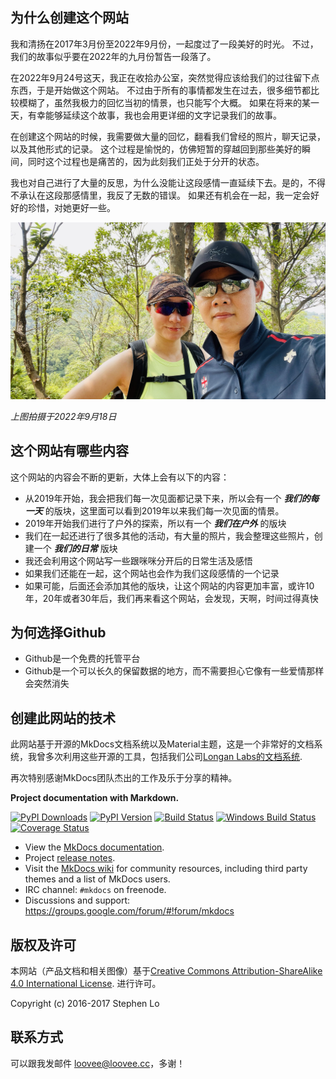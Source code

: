 ## 为什么创建这个网站

我和清扬在2017年3月份至2022年9月份，一起度过了一段美好的时光。
不过，我们的故事似乎要在2022年的九月份暂告一段落了。

在2022年9月24号这天，我正在收拾办公室，突然觉得应该给我们的过往留下点东西，于是开始做这个网站。
不过由于所有的事情都发生在过去，很多细节都比较模糊了，虽然我极力的回忆当初的情景，也只能写个大概。
如果在将来的某一天，有幸能够延续这个故事，我也会用更详细的文字记录我们的故事。

在创建这个网站的时候，我需要做大量的回忆，翻看我们曾经的照片，聊天记录，以及其他形式的记录。
这个过程是愉悦的，仿佛短暂的穿越回到那些美好的瞬间，同时这个过程也是痛苦的，因为此刻我们正处于分开的状态。

我也对自己进行了大量的反思，为什么没能让这段感情一直延续下去。是的，不得不承认在这段那感情里，我反了无数的错误。
如果还有机会在一起，我一定会好好的珍惜，对她更好一些。

![](https://raw.githubusercontent.com/helloqingyang/mkdocs/main/docs/images/Others/index1.jpg)

*上图拍摄于2022年9月18日*

## 这个网站有哪些内容

这个网站的内容会不断的更新，大体上会有以下的内容：

* 从2019年开始，我会把我们每一次见面都记录下来，所以会有一个 ***我们的每一天*** 的版块，这里面可以看到2019年以来我们每一次见面的情景。
* 2019年开始我们进行了户外的探索，所以有一个 ***我们在户外*** 的版块
* 我们在一起还进行了很多其他的活动，有大量的照片，我会整理这些照片，创建一个 ***我们的日常*** 版块
* 我还会利用这个网站写一些跟咪咪分开后的日常生活及感悟
* 如果我们还能在一起，这个网站也会作为我们这段感情的一个记录
* 如果可能，后面还会添加其他的版块，让这个网站的内容更加丰富，或许10年，20年或者30年后，我们再来看这个网站，会发现，天啊，时间过得真快

## 为何选择Github

* Github是一个免费的托管平台
* Github是一个可以长久的保留数据的地方，而不需要担心它像有一些爱情那样会突然消失

## 创建此网站的技术

此网站基于开源的MkDocs文档系统以及Material主题，这是一个非常好的文档系统，我曾多次利用这些开源的工具，包括我们公司[Longan Labs的文档系统](docs.longan-labs.cc).

再次特别感谢MkDocs团队杰出的工作及乐于分享的精神。

**Project documentation with Markdown.**

[![PyPI Downloads][pypi-dl-image]][pypi-dl-link]
[![PyPI Version][pypi-v-image]][pypi-v-link]
[![Build Status][travis-image]][travis-link]
[![Windows Build Status][appveyor-image]][appveyor-link]
[![Coverage Status][codecov-image]][codecov-link]

- View the [MkDocs documentation][mkdocs].
- Project [release notes][release-notes].
- Visit the [MkDocs wiki](https://github.com/mkdocs/mkdocs/wiki) for community
  resources, including third party themes and a list of MkDocs users.
- IRC channel: `#mkdocs` on freenode.
- Discussions and support: <https://groups.google.com/forum/#!forum/mkdocs>

[appveyor-image]: https://img.shields.io/appveyor/ci/d0ugal/mkdocs/master.png
[appveyor-link]: https://ci.appveyor.com/project/d0ugal/mkdocs
[codecov-image]: http://codecov.io/github/mkdocs/mkdocs/coverage.svg?branch=master
[codecov-link]: http://codecov.io/github/mkdocs/mkdocs?branch=master
[landscape-image]: https://landscape.io/github/mkdocs/mkdocs/master/landscape.svg?style=flat-square
[landscape-link]: https://landscape.io/github/mkdocs/mkdocs/master
[pypi-dl-image]: https://img.shields.io/pypi/dm/mkdocs.png
[pypi-dl-link]: https://pypi.python.org/pypi/mkdocs
[pypi-v-image]: https://img.shields.io/pypi/v/mkdocs.png
[pypi-v-link]: https://pypi.python.org/pypi/mkdocs
[travis-image]: https://img.shields.io/travis/mkdocs/mkdocs/master.png
[travis-link]: https://travis-ci.org/mkdocs/mkdocs

[mkdocs]: http://www.mkdocs.org
[release-notes]: http://www.mkdocs.org/about/release-notes/

## 版权及许可

本网站（产品文档和相关图像）基于<a rel="license" href="http://creativecommons.org/licenses/by-sa/4.0/">Creative Commons Attribution-ShareAlike 4.0 International License</a>. <a rel="license" href="http://creativecommons.org/licenses/by-sa/4.0/"> </a>进行许可。

Copyright (c) 2016-2017 Stephen Lo

## 联系方式

可以跟我发邮件 [loovee@loovee.cc](loovee@loovee.cc)，多谢！



